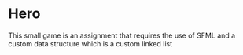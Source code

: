 # Hero
This small game is an assignment that requires the use of SFML and a custom data structure which is a custom linked list